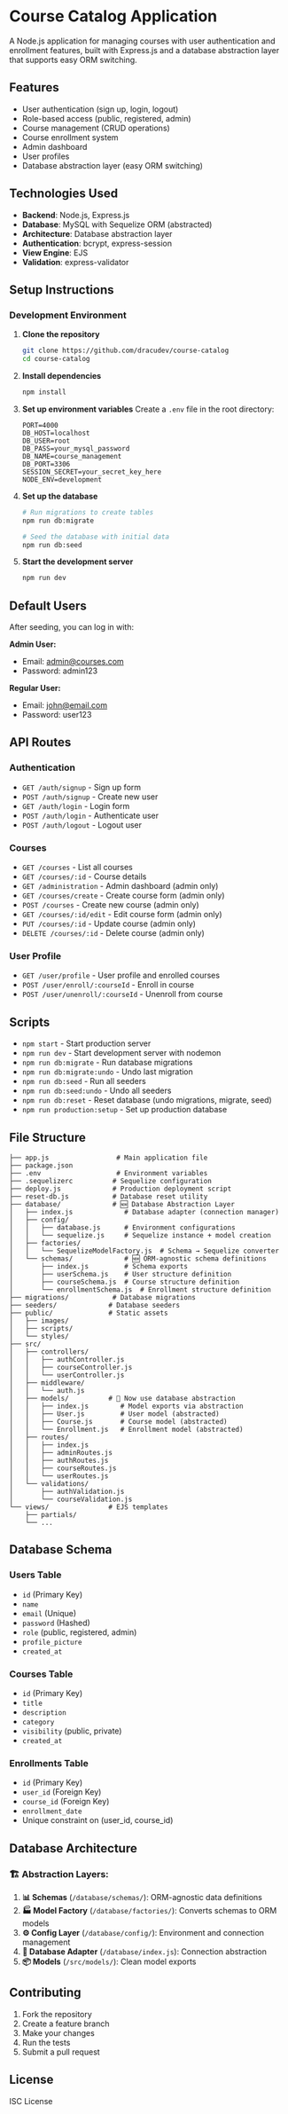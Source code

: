 # Course Catalog Application

A Node.js application for managing courses with user authentication and enrollment features, built with Express.js and a database abstraction layer that supports easy ORM switching.

## Features

- User authentication (sign up, login, logout)
- Role-based access (public, registered, admin)
- Course management (CRUD operations)
- Course enrollment system
- Admin dashboard
- User profiles
- Database abstraction layer (easy ORM switching)

## Technologies Used

- **Backend**: Node.js, Express.js
- **Database**: MySQL with Sequelize ORM (abstracted)
- **Architecture**: Database abstraction layer
- **Authentication**: bcrypt, express-session
- **View Engine**: EJS
- **Validation**: express-validator

## Setup Instructions

### Development Environment

1. **Clone the repository**

   ```bash
   git clone https://github.com/dracudev/course-catalog
   cd course-catalog
   ```

2. **Install dependencies**

   ```bash
   npm install
   ```

3. **Set up environment variables**
   Create a `.env` file in the root directory:

   ```env
   PORT=4000
   DB_HOST=localhost
   DB_USER=root
   DB_PASS=your_mysql_password
   DB_NAME=course_management
   DB_PORT=3306
   SESSION_SECRET=your_secret_key_here
   NODE_ENV=development
   ```

4. **Set up the database**

   ```bash
   # Run migrations to create tables
   npm run db:migrate
   
   # Seed the database with initial data
   npm run db:seed
   ```

5. **Start the development server**

   ```bash
   npm run dev
   ```

## Default Users

After seeding, you can log in with:

**Admin User:**

- Email: <admin@courses.com>
- Password: admin123

**Regular User:**

- Email: <john@email.com>
- Password: user123

## API Routes

### Authentication

- `GET /auth/signup` - Sign up form
- `POST /auth/signup` - Create new user
- `GET /auth/login` - Login form
- `POST /auth/login` - Authenticate user
- `POST /auth/logout` - Logout user

### Courses

- `GET /courses` - List all courses
- `GET /courses/:id` - Course details
- `GET /administration` - Admin dashboard (admin only)
- `GET /courses/create` - Create course form (admin only)
- `POST /courses` - Create new course (admin only)
- `GET /courses/:id/edit` - Edit course form (admin only)
- `PUT /courses/:id` - Update course (admin only)
- `DELETE /courses/:id` - Delete course (admin only)

### User Profile

- `GET /user/profile` - User profile and enrolled courses
- `POST /user/enroll/:courseId` - Enroll in course
- `POST /user/unenroll/:courseId` - Unenroll from course

## Scripts

- `npm start` - Start production server
- `npm run dev` - Start development server with nodemon
- `npm run db:migrate` - Run database migrations
- `npm run db:migrate:undo` - Undo last migration
- `npm run db:seed` - Run all seeders
- `npm run db:seed:undo` - Undo all seeders
- `npm run db:reset` - Reset database (undo migrations, migrate, seed)
- `npm run production:setup` - Set up production database

## File Structure

```tree
├── app.js                 # Main application file
├── package.json
├── .env                   # Environment variables
├── .sequelizerc          # Sequelize configuration
├── deploy.js             # Production deployment script
├── reset-db.js           # Database reset utility
├── database/             # 🆕 Database Abstraction Layer
│   ├── index.js             # Database adapter (connection manager)
│   ├── config/
│   │   ├── database.js      # Environment configurations
│   │   └── sequelize.js     # Sequelize instance + model creation
│   ├── factories/
│   │   └── SequelizeModelFactory.js  # Schema → Sequelize converter
│   └── schemas/             # 🆕 ORM-agnostic schema definitions
│       ├── index.js         # Schema exports
│       ├── userSchema.js    # User structure definition
│       ├── courseSchema.js  # Course structure definition
│       └── enrollmentSchema.js  # Enrollment structure definition
├── migrations/           # Database migrations
├── seeders/             # Database seeders
├── public/              # Static assets
│   ├── images/
│   ├── scripts/
│   └── styles/
├── src/
│   ├── controllers/
│   │   ├── authController.js
│   │   ├── courseController.js
│   │   └── userController.js
│   ├── middleware/
│   │   └── auth.js
│   ├── models/          # 🔄 Now use database abstraction
│   │   ├── index.js        # Model exports via abstraction
│   │   ├── User.js         # User model (abstracted)
│   │   ├── Course.js       # Course model (abstracted)
│   │   └── Enrollment.js   # Enrollment model (abstracted)
│   ├── routes/
│   │   ├── index.js
│   │   ├── adminRoutes.js
│   │   ├── authRoutes.js
│   │   ├── courseRoutes.js
│   │   └── userRoutes.js
│   └── validations/
│       ├── authValidation.js
│       └── courseValidation.js
└── views/               # EJS templates
    ├── partials/
    └── ...
```

## Database Schema

### Users Table

- `id` (Primary Key)
- `name`
- `email` (Unique)
- `password` (Hashed)
- `role` (public, registered, admin)
- `profile_picture`
- `created_at`

### Courses Table

- `id` (Primary Key)
- `title`
- `description`
- `category`
- `visibility` (public, private)
- `created_at`

### Enrollments Table

- `id` (Primary Key)
- `user_id` (Foreign Key)
- `course_id` (Foreign Key)
- `enrollment_date`
- Unique constraint on (user_id, course_id)

## Database Architecture

### **🏗️ Abstraction Layers:**

1. **📊 Schemas** (`/database/schemas/`): ORM-agnostic data definitions
2. **🏭 Model Factory** (`/database/factories/`): Converts schemas to ORM models  
3. **⚙️ Config Layer** (`/database/config/`): Environment and connection management
4. **🔌 Database Adapter** (`/database/index.js`): Connection abstraction
5. **📦 Models** (`/src/models/`): Clean model exports

## Contributing

1. Fork the repository
2. Create a feature branch
3. Make your changes
4. Run the tests
5. Submit a pull request

## License

ISC License
